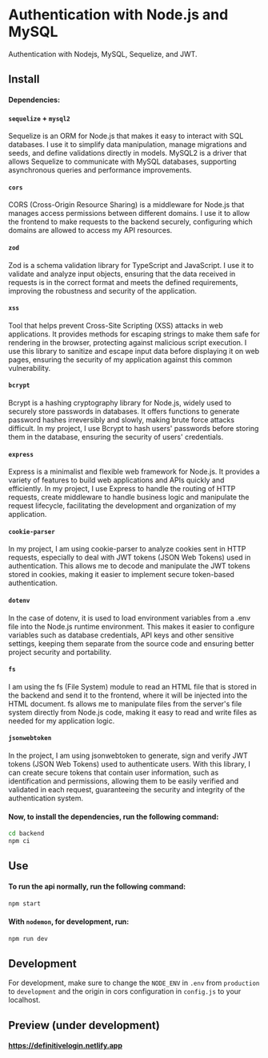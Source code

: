 # Authentication with Node.js and MySQL

Authentication with Nodejs, MySQL, Sequelize, and JWT.

## Install

#### Dependencies:

#### `sequelize` + `mysql2`

Sequelize is an ORM for Node.js that makes it easy to interact with SQL databases. I use it to simplify data manipulation, manage migrations and seeds, and define validations directly in models. MySQL2 is a driver that allows Sequelize to communicate with MySQL databases, supporting asynchronous queries and performance improvements.

#### `cors`

CORS (Cross-Origin Resource Sharing) is a middleware for Node.js that manages access permissions between different domains. I use it to allow the frontend to make requests to the backend securely, configuring which domains are allowed to access my API resources.

#### `zod`

Zod is a schema validation library for TypeScript and JavaScript. I use it to validate and analyze input objects, ensuring that the data received in requests is in the correct format and meets the defined requirements, improving the robustness and security of the application.

#### `xss`

Tool that helps prevent Cross-Site Scripting (XSS) attacks in web applications. It provides methods for escaping strings to make them safe for rendering in the browser, protecting against malicious script execution. I use this library to sanitize and escape input data before displaying it on web pages, ensuring the security of my application against this common vulnerability.

#### `bcrypt`

Bcrypt is a hashing cryptography library for Node.js, widely used to securely store passwords in databases. It offers functions to generate password hashes irreversibly and slowly, making brute force attacks difficult. In my project, I use Bcrypt to hash users' passwords before storing them in the database, ensuring the security of users' credentials.

#### `express`

Express is a minimalist and flexible web framework for Node.js. It provides a variety of features to build web applications and APIs quickly and efficiently. In my project, I use Express to handle the routing of HTTP requests, create middleware to handle business logic and manipulate the request lifecycle, facilitating the development and organization of my application.

#### `cookie-parser`

In my project, I am using cookie-parser to analyze cookies sent in HTTP requests, especially to deal with JWT tokens (JSON Web Tokens) used in authentication. This allows me to decode and manipulate the JWT tokens stored in cookies, making it easier to implement secure token-based authentication.

#### `dotenv`

In the case of dotenv, it is used to load environment variables from a .env file into the Node.js runtime environment. This makes it easier to configure variables such as database credentials, API keys and other sensitive settings, keeping them separate from the source code and ensuring better project security and portability.

#### `fs`

I am using the fs (File System) module to read an HTML file that is stored in the backend and send it to the frontend, where it will be injected into the HTML document. fs allows me to manipulate files from the server's file system directly from Node.js code, making it easy to read and write files as needed for my application logic.

#### `jsonwebtoken`

In the project, I am using jsonwebtoken to generate, sign and verify JWT tokens (JSON Web Tokens) used to authenticate users. With this library, I can create secure tokens that contain user information, such as identification and permissions, allowing them to be easily verified and validated in each request, guaranteeing the security and integrity of the authentication system.

#### Now, to install the dependencies, run the following command:

```bash
cd backend
npm ci
```

## Use

#### To run the api normally, run the following command:

```bash
npm start
```

#### With `nodemon`, for development, run:

```bash
npm run dev
```

## Development

For development, make sure to change the `NODE_ENV` in `.env` from `production` to `development` and the origin in cors configuration in `config.js` to your localhost.

## Preview (under development)

#### https://definitivelogin.netlify.app
